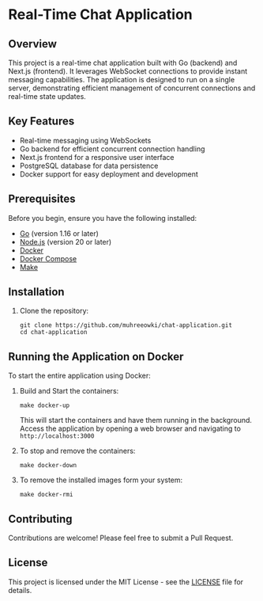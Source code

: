 # Real-Time Chat Application

## Overview

This project is a real-time chat application built with Go (backend) and Next.js (frontend). It leverages WebSocket connections to provide instant messaging capabilities. The application is designed to run on a single server, demonstrating efficient management of concurrent connections and real-time state updates.

## Key Features

- Real-time messaging using WebSockets
- Go backend for efficient concurrent connection handling
- Next.js frontend for a responsive user interface
- PostgreSQL database for data persistence
- Docker support for easy deployment and development

## Prerequisites

Before you begin, ensure you have the following installed:

- [Go](https://golang.org/doc/install) (version 1.16 or later)
- [Node.js](https://nodejs.org/en/download/) (version 20 or later)
- [Docker](https://docs.docker.com/get-docker/)
- [Docker Compose](https://docs.docker.com/compose/install/)
- [Make](https://www.gnu.org/software/make/)

## Installation

1. Clone the repository:

   ```
   git clone https://github.com/muhreeowki/chat-application.git
   cd chat-application
   ```

## Running the Application on Docker

To start the entire application using Docker:

1. Build and Start the containers:

   ```
   make docker-up
   ```
   This will start the containers and have them running in the background.
   Access the application by opening a web browser and navigating to `http://localhost:3000`


2. To stop and remove the containers:
   ```
   make docker-down
   ```
   
3. To remove the installed images form your system:
   ```
   make docker-rmi
   ```


## Contributing

Contributions are welcome! Please feel free to submit a Pull Request.

## License

This project is licensed under the MIT License - see the [LICENSE](LICENSE) file for details.
